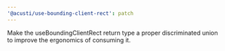 ```yaml
---
'@acusti/use-bounding-client-rect': patch
---
```


Make the useBoundingClientRect return type a proper discriminated union to
improve the ergonomics of consuming it.
